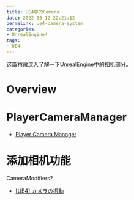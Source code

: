```yaml
---
title: UE4中的Camera
date: 2022-06-12 22:21:12
permalink: ue4-camera-system
categories:
- UnrealEngine4
tags:
- UE4
---
```


这篇稍微深入了解一下UnrealEngine中的相机部分。
<!--more-->

# Overview

# PlayerCameraManager
- [Player Camera Manager](https://unrealcommunity.wiki/player-camera-manager-227ae5)


# 添加相机功能
CameraModifiers?

- [[UE4] カメラの振動](https://historia.co.jp/archives/634/)

